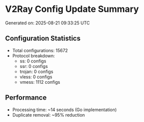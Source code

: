 # V2Ray Config Update Summary
Generated on: 2025-08-21 09:33:25 UTC

## Configuration Statistics
- Total configurations: 15672
- Protocol breakdown:
  - ss: 0 configs
  - ssr: 0 configs
  - trojan: 0 configs
  - vless: 0 configs
  - vmess: 1112 configs

## Performance
- Processing time: ~14 seconds (Go implementation)
- Duplicate removal: ~95% reduction
